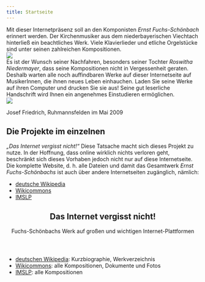 ```yaml
---
title: Startseite
---
```


<div class="row">
<div class="4u 8u(tablet) 12u(mobile)">
Mit dieser Internetpräsenz soll an den Komponisten <i>Ernst Fuchs-Schönbach</i>
erinnert werden. Der Kirchenmusiker aus dem niederbayerischen Viechtach
hinterließ ein beachtliches Werk. Viele Klavierlieder und etliche
Orgelstücke sind unter seinen zahlreichen Kompositionen.
</div>
<div class="2u 4u(tablet) 8u(mobile)">
<img class="image" src="{{ site.baseurl }}/assets/index_fuchs-1.jpg">
</div>
<div class="4u 8u(tablet) 12u(mobile)">
Es ist der Wunsch seiner Nachfahren, besonders seiner Tochter <i>Roswitha
Niedermayer</i>, dass seine Kompositionen nicht in Vergessenheit geraten.
Deshalb warten alle noch auffindbaren Werke auf dieser Internetseite auf
MusikerInnen, die ihnen neues Leben einhauchen. Laden Sie seine Werke
auf ihren Computer und drucken Sie sie aus! Seine gut leserliche
Handschrift wird Ihnen ein angenehmes Einstudieren ermöglichen.
</div>
<div class="2u 4u(tablet) 8u(mobile)">
<img class="image" src="{{ site.baseurl }}/assets/index_fuchs-2.jpg">
</div>
</div>

Josef Friedrich, Ruhmannsfelden im Mai 2009

<h2 class="major"><span>Die Projekte im einzelnen</span></h2>

*„Das Internet vergisst nicht!“* Diese Tatsache macht sich dieses Projekt
zu nutze. In der Hoffnung, dass online wirklich nichts verloren geht,
beschränkt sich dieses Vorhaben jedoch nicht nur auf diese
Internetseite. Die komplette Website, d. h. alle Dateien und damit das
Gesamtwerk *Ernst Fuchs-Schönbachs* ist auch über andere Internetseiten
zugänglich, nämlich:

<section class="box highlight">
<ul class="special">
    <li><a href="https://de.wikipedia.org/wiki/Ernst_Fuchs-Sch%C3%B6nbach" class="icon fa-wikipedia-w"><span class="label">deutsche Wikipedia</span></a></li>
    <li><a href="https://commons.wikimedia.org/wiki/Category:Ernst_Fuchs-Sch%C3%B6nbach?uselang=de" class="icon fa-wikipedia-w"><span class="label">Wikicommons</span></a></li>
    <li><a href="http://imslp.org/wiki/Category:Fuchs-Sch%C3%B6nbach%2C_Ernst" class="icon fa-file-o"><span class="label">IMSLP</span></a></li>
</ul>
<header>
    <h2>Das Internet vergisst nicht!</h2>
    <p>Fuchs-Schönbachs Werk auf großen und wichtigen Internet-Plattformen</p>
</header>

</section>

* [deutschen Wikipedia](https://de.wikipedia.org/wiki/Ernst_Fuchs-Sch%C3%B6nbach): Kurzbiographie, Werkverzeichnis
* [Wikicommons](https://commons.wikimedia.org/wiki/Category:Ernst_Fuchs-Sch%C3%B6nbach?uselang=de): alle Kompositionen, Dokumente und Fotos
* [IMSLP](http://imslp.org/wiki/Category:Fuchs-Sch%C3%B6nbach%2C_Ernst): alle Kompositionen
